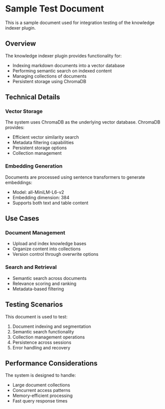 # Sample Test Document

This is a sample document used for integration testing of the knowledge indexer plugin.

## Overview

The knowledge indexer plugin provides functionality for:
- Indexing markdown documents into a vector database
- Performing semantic search on indexed content
- Managing collections of documents
- Persistent storage using ChromaDB

## Technical Details

### Vector Storage
The system uses ChromaDB as the underlying vector database. ChromaDB provides:
- Efficient vector similarity search
- Metadata filtering capabilities
- Persistent storage options
- Collection management

### Embedding Generation
Documents are processed using sentence transformers to generate embeddings:
- Model: all-MiniLM-L6-v2
- Embedding dimension: 384
- Supports both text and table content

## Use Cases

### Document Management
- Upload and index knowledge bases
- Organize content into collections
- Version control through overwrite options

### Search and Retrieval
- Semantic search across documents
- Relevance scoring and ranking
- Metadata-based filtering

## Testing Scenarios

This document is used to test:
1. Document indexing and segmentation
2. Semantic search functionality
3. Collection management operations
4. Persistence across sessions
5. Error handling and recovery

## Performance Considerations

The system is designed to handle:
- Large document collections
- Concurrent access patterns
- Memory-efficient processing
- Fast query response times 
